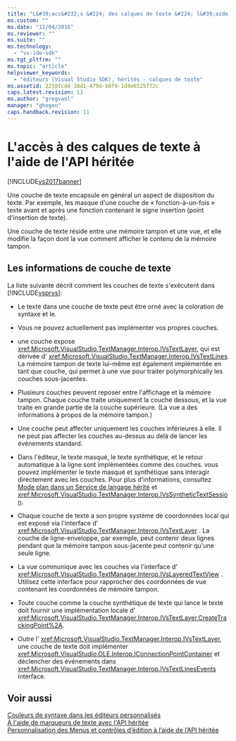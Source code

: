 ```yaml
---
title: "L&#39;acc&#232;s &#224; des calques de texte &#224; l&#39;aide de l&#39;API h&#233;rit&#233;e | Microsoft Docs"
ms.custom: ""
ms.date: "11/04/2016"
ms.reviewer: ""
ms.suite: ""
ms.technology: 
  - "vs-ide-sdk"
ms.tgt_pltfrm: ""
ms.topic: "article"
helpviewer_keywords: 
  - "éditeurs (Visual Studio SDK), hérités - calques de texte"
ms.assetid: 2258fcdd-38d1-479d-b8f8-1d4e6525f72c
caps.latest.revision: 11
ms.author: "gregvanl"
manager: "ghogen"
caps.handback.revision: 11
---
```

# L&#39;acc&#232;s &#224; des calques de texte &#224; l&#39;aide de l&#39;API h&#233;rit&#233;e
[!INCLUDE[vs2017banner](../code-quality/includes/vs2017banner.md)]

Une couche de texte encapsule en général un aspect de disposition du texte.  Par exemple, les masque d'une couche de « fonction\-à\-un\-fois » texte avant et après une fonction contenant le signe insertion \(point d'insertion de texte\).  
  
 Une couche de texte réside entre une mémoire tampon et une vue, et elle modifie la façon dont la vue comment afficher le contenu de la mémoire tampon.  
  
## Les informations de couche de texte  
 La liste suivante décrit comment les couches de texte s'exécutent dans [!INCLUDE[vsprvs](../code-quality/includes/vsprvs_md.md)]:  
  
-   Le texte dans une couche de texte peut être orné avec la coloration de syntaxe et le.  
  
-   Vous ne pouvez actuellement pas implémenter vos propres couches.  
  
-   une couche expose <xref:Microsoft.VisualStudio.TextManager.Interop.IVsTextLayer>, qui est dérivée d' <xref:Microsoft.VisualStudio.TextManager.Interop.IVsTextLines>.  La mémoire tampon de texte lui\-même est également implémentée en tant que couche, qui permet à une vue pour traiter polymorphically les couches sous\-jacentes.  
  
-   Plusieurs couches peuvent reposer entre l'affichage et la mémoire tampon.  Chaque couche traite uniquement la couche dessous, et la vue traite en grande partie de la couche supérieure.  \(La vue a des informations à propos de la mémoire tampon.\)  
  
-   Une couche peut affecter uniquement les couches inférieures à elle.  Il ne peut pas affecter les couches au\-dessus au delà de lancer les événements standard.  
  
-   Dans l'éditeur, le texte masqué, le texte synthétique, et le retour automatique à la ligne sont implémentées comme des couches.  vous pouvez implémenter le texte masqué et synthétique sans interagir directement avec les couches.  Pour plus d'informations, consultez [Mode plan dans un Service de langage hérité](../extensibility/internals/outlining-in-a-legacy-language-service.md) et <xref:Microsoft.VisualStudio.TextManager.Interop.IVsSyntheticTextSession>.  
  
-   Chaque couche de texte a son propre système de coordonnées local qui est exposé via l'interface d' <xref:Microsoft.VisualStudio.TextManager.Interop.IVsTextLayer> .  La couche de ligne\-enveloppe, par exemple, peut contenir deux lignes pendant que la mémoire tampon sous\-jacente peut contenir qu'une seule ligne.  
  
-   La vue communique avec les couches via l'interface d' <xref:Microsoft.VisualStudio.TextManager.Interop.IVsLayeredTextView> .  Utilisez cette interface pour rapprocher des coordonnées de vue contenant les coordonnées de mémoire tampon.  
  
-   Toute couche comme la couche synthétique de texte qui lance le texte doit fournir une implémentation locale d' <xref:Microsoft.VisualStudio.TextManager.Interop.IVsTextLayer.CreateTrackingPoint%2A>.  
  
-   Outre l' <xref:Microsoft.VisualStudio.TextManager.Interop.IVsTextLayer>, une couche de texte doit implémenter <xref:Microsoft.VisualStudio.OLE.Interop.IConnectionPointContainer> et déclencher des événements dans <xref:Microsoft.VisualStudio.TextManager.Interop.IVsTextLinesEvents> interface.  
  
## Voir aussi  
 [Couleurs de syntaxe dans les éditeurs personnalisés](../extensibility/syntax-coloring-in-custom-editors.md)   
 [À l'aide de marqueurs de texte avec l'API héritée](../extensibility/using-text-markers-with-the-legacy-api.md)   
 [Personnalisation des Menus et contrôles d’édition à l’aide de l’API héritée](../extensibility/customizing-editor-controls-and-menus-by-using-the-legacy-api.md)